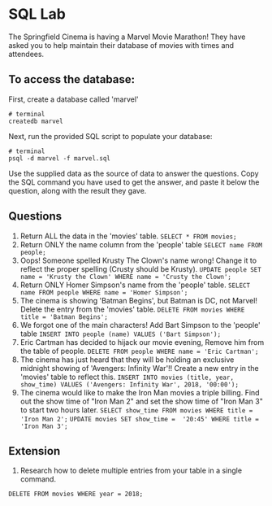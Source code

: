 # SQL Lab

The Springfield Cinema is having a Marvel Movie Marathon! They have asked you to help maintain their database of movies with times and attendees.

## To access the database:

First, create a database called 'marvel'

```
# terminal
createdb marvel
```

Next, run the provided SQL script to populate your database:

```
# terminal
psql -d marvel -f marvel.sql
```

Use the supplied data as the source of data to answer the questions. Copy the SQL command you have used to get the answer, and paste it below the question, along with the result they gave.

## Questions

1.  Return ALL the data in the 'movies' table.
`SELECT * FROM movies;`
2.  Return ONLY the name column from the 'people' table
`SELECT name FROM people;`
3.  Oops! Someone spelled Krusty The Clown's name wrong! Change it to reflect the proper spelling (Crusty should be Krusty).
`UPDATE people SET name = 'Krusty the Clown' WHERE name = 'Crusty the Clown';`
4.  Return ONLY Homer Simpson's name from the 'people' table.
`SELECT name FROM people WHERE name = 'Homer Simpson';`
5.  The cinema is showing 'Batman Begins', but Batman is DC, not Marvel! Delete the entry from the 'movies' table.
`DELETE FROM movies WHERE title = 'Batman Begins';`
6.  We forgot one of the main characters! Add Bart Simpson to the 'people' table
`INSERT INTO people (name) VALUES ('Bart Simpson');`
7.  Eric Cartman has decided to hijack our movie evening, Remove him from the table of people.
`DELETE FROM people WHERE name = 'Eric Cartman';`
8.  The cinema has just heard that they will be holding an exclusive midnight showing of 'Avengers: Infinity War'!! Create a new entry in the 'movies' table to reflect this.
`INSERT INTO movies (title, year, show_time) VALUES ('Avengers: Infinity War', 2018, '00:00');`
9.  The cinema would like to make the Iron Man movies a triple billing. Find out the show time of "Iron Man 2" and set the show time of "Iron Man 3" to start two hours later.
`SELECT show_time FROM movies WHERE title = 'Iron Man 2';`
`UPDATE movies SET show_time =  '20:45' WHERE title = 'Iron Man 3';`

## Extension

1.  Research how to delete multiple entries from your table in a single command.
<!-- This would just use the conditional WHERE to select, so for instance to delete every film released in 2018 from movies: -->
`DELETE FROM movies WHERE year = 2018;`
